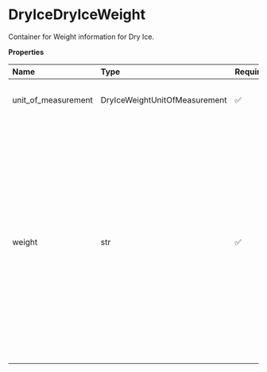 # DryIceDryIceWeight

Container for Weight information for Dry Ice.

**Properties**

| Name                | Type                          | Required | Description                                                                                                                                                                                                                                                   |
| :------------------ | :---------------------------- | :------- | :------------------------------------------------------------------------------------------------------------------------------------------------------------------------------------------------------------------------------------------------------------ |
| unit_of_measurement | DryIceWeightUnitOfMeasurement | ✅       | Container for Unit Of Measurement for Dry Ice.                                                                                                                                                                                                                |
| weight              | str                           | ✅       | Weight for Dry Ice. Cannot be more than package weight. Should be more than 0.0. Valid characters are 0-9 and "." (Decimal point). Limit to 1 digit after the decimal. The maximum length of the field is 5 including "." and can hold up to 1 decimal place. |

<!-- This file was generated by liblab | https://liblab.com/ -->
